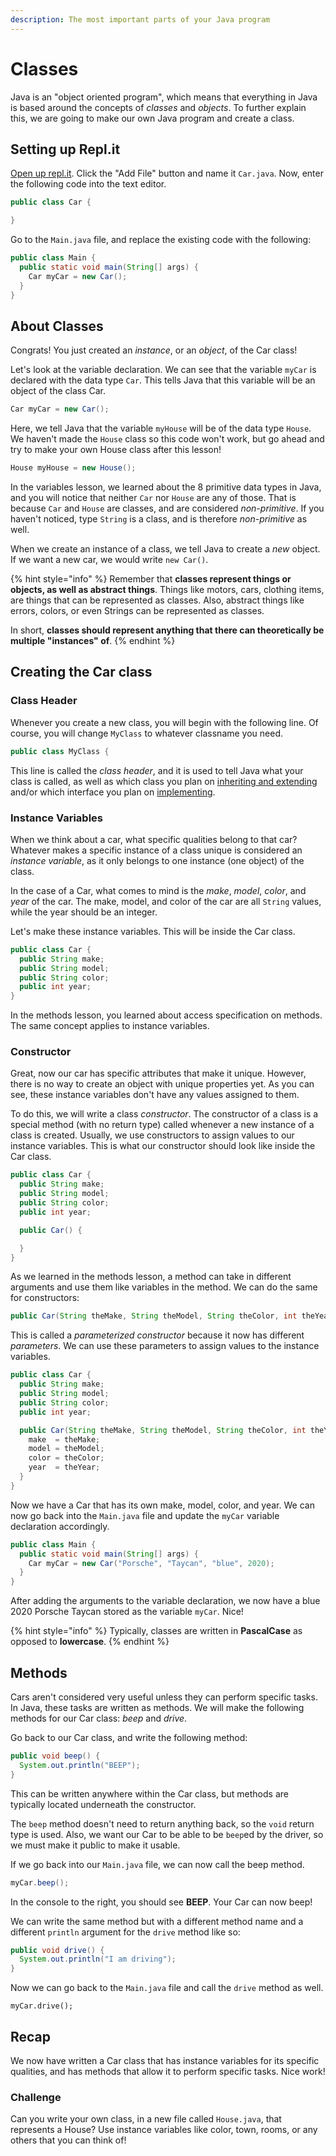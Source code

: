 ```yaml
---
description: The most important parts of your Java program
---
```


# Classes

Java is an "object oriented program", which means that everything in Java is based around the concepts of _classes_ and _objects_. To further explain this, we are going to make our own Java program and create a class.

## Setting up Repl.it

[Open up repl.it](https://repl.it/languages/java10). Click the "Add File" button and name it `Car.java`. Now, enter the following code into the text editor.

```java
public class Car {

}
```

Go to the `Main.java` file, and replace the existing code with the following:

```java
public class Main {
  public static void main(String[] args) {
    Car myCar = new Car();
  }
}
```

## About Classes

Congrats! You just created an _instance_, or an _object_, of the Car class!

Let's look at the variable declaration. We can see that the variable `myCar` is declared with the data type `Car`. This tells Java that this variable will be an object of the class Car.

```java
Car myCar = new Car();
```

Here, we tell Java that the variable `myHouse` will be of the data type `House`. We haven't made the `House` class so this code won't work, but go ahead and try to make your own House class after this lesson!

```java
House myHouse = new House();
```

In the variables lesson, we learned about the 8 primitive data types in Java, and you will notice that neither `Car` nor `House` are any of those. That is because `Car` and `House` are classes, and are considered _non-primitive_. If you haven't noticed, type `String` is a class, and is therefore _non-primitive_ as well.

When we create an instance of a class, we tell Java to create a _new_ object. If we want a new car, we would write `new Car()`.

{% hint style="info" %}
Remember that **classes represent things or objects, as well as abstract things**. Things like motors, cars, clothing items, are things that can be represented as classes. Also, abstract things like errors, colors, or even Strings can be represented as classes.

In short, **classes should represent anything that there can theoretically be multiple "instances" of**.
{% endhint %}

## Creating the Car class

### Class Header

Whenever you create a new class, you will begin with the following line. Of course, you will change `MyClass` to whatever classname you need.

```java
public class MyClass {
```

This line is called the _class header_, and it is used to tell Java what your class is called, as well as which class you plan on [inheriting](../#whats-covered-in-this-course)[ and extending](../#whats-covered-in-this-course) and/or which interface you plan on [implementing](../advanced/coming-soon.md).

### Instance Variables

When we think about a car, what specific qualities belong to that car? Whatever makes a specific instance of a class unique is considered an _instance variable_, as it only belongs to one instance \(one object\) of the class.

In the case of a Car, what comes to mind is the _make_, _model_, _color_, and _year_ of the car. The make, model, and color of the car are all `String` values, while the year should be an integer.

Let's make these instance variables. This will be inside the Car class.

```java
public class Car {
  public String make;
  public String model;
  public String color;
  public int year;
}
```

In the methods lesson, you learned about access specification on methods. The same concept applies to instance variables.

### Constructor

Great, now our car has specific attributes that make it unique. However, there is no way to create an object with unique properties yet. As you can see, these instance variables don't have any values assigned to them.

To do this, we will write a class _constructor_. The constructor of a class is a special method \(with no return type\) called whenever a new instance of a class is created. Usually, we use constructors to assign values to our instance variables. This is what our constructor should look like inside the Car class.

```java
public class Car {
  public String make;
  public String model;
  public String color;
  public int year;

  public Car() {

  }
}
```

As we learned in the methods lesson, a method can take in different arguments and use them like variables in the method. We can do the same for constructors:

```java
public Car(String theMake, String theModel, String theColor, int theYear)
```

This is called a _parameterized constructor_ because it now has different _parameters_. We can use these parameters to assign values to the instance variables.

```java
public class Car {
  public String make;
  public String model;
  public String color;
  public int year;

  public Car(String theMake, String theModel, String theColor, int theYear) {
    make  = theMake;
    model = theModel;
    color = theColor;
    year  = theYear;
  }
}
```

Now we have a Car that has its own make, model, color, and year. We can now go back into the `Main.java` file and update the `myCar` variable declaration accordingly.

```java
public class Main {
  public static void main(String[] args) {
    Car myCar = new Car("Porsche", "Taycan", "blue", 2020);
  }
}
```

After adding the arguments to the variable declaration, we now have a blue 2020 Porsche Taycan stored as the variable `myCar`. Nice!

{% hint style="info" %}
Typically, classes are written in **PascalCase** as opposed to **lowercase**.
{% endhint %}

## Methods

Cars aren't considered very useful unless they can perform specific tasks. In Java, these tasks are written as methods. We will make the following methods for our Car class: _beep_ and _drive_.

Go back to our Car class, and write the following method:

```java
public void beep() {
  System.out.println("BEEP");
}
```

This can be written anywhere within the Car class, but methods are typically located underneath the constructor.

The `beep` method doesn't need to return anything back, so the `void` return type is used. Also, we want our Car to be able to be `beep`ed by the driver, so we must make it public to make it usable.

If we go back into our `Main.java` file, we can now call the beep method.

```java
myCar.beep();
```

In the console to the right, you should see **BEEP**. Your Car can now beep!

We can write the same method but with a different method name and a different `println` argument for the `drive` method like so:

```java
public void drive() {
  System.out.println("I am driving");
}
```

Now we can go back to the `Main.java` file and call the `drive` method as well.

```text
myCar.drive();
```

## Recap

We now have written a Car class that has instance variables for its specific qualities, and has methods that allow it to perform specific tasks. Nice work!

### Challenge

Can you write your own class, in a new file called `House.java`, that represents a House? Use instance variables like color, town, rooms, or any others that you can think of!

